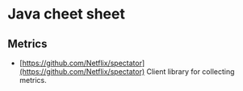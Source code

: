 # Java cheet sheet

## Metrics

* [https://github.com/Netflix/spectator](https://github.com/Netflix/spectator) Client library for collecting metrics.